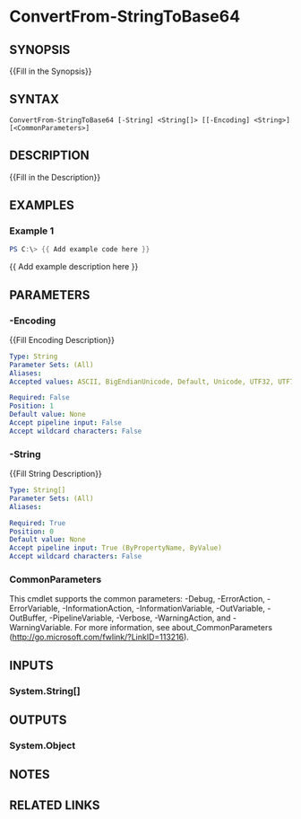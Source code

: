 # ConvertFrom-StringToBase64

## SYNOPSIS
{{Fill in the Synopsis}}

## SYNTAX

```
ConvertFrom-StringToBase64 [-String] <String[]> [[-Encoding] <String>] [<CommonParameters>]
```

## DESCRIPTION
{{Fill in the Description}}

## EXAMPLES

### Example 1
```powershell
PS C:\> {{ Add example code here }}
```

{{ Add example description here }}

## PARAMETERS

### -Encoding
{{Fill Encoding Description}}

```yaml
Type: String
Parameter Sets: (All)
Aliases:
Accepted values: ASCII, BigEndianUnicode, Default, Unicode, UTF32, UTF7, UTF8

Required: False
Position: 1
Default value: None
Accept pipeline input: False
Accept wildcard characters: False
```

### -String
{{Fill String Description}}

```yaml
Type: String[]
Parameter Sets: (All)
Aliases:

Required: True
Position: 0
Default value: None
Accept pipeline input: True (ByPropertyName, ByValue)
Accept wildcard characters: False
```

### CommonParameters
This cmdlet supports the common parameters: -Debug, -ErrorAction, -ErrorVariable, -InformationAction, -InformationVariable, -OutVariable, -OutBuffer, -PipelineVariable, -Verbose, -WarningAction, and -WarningVariable.
For more information, see about_CommonParameters (http://go.microsoft.com/fwlink/?LinkID=113216).

## INPUTS

### System.String[]


## OUTPUTS

### System.Object

## NOTES

## RELATED LINKS
